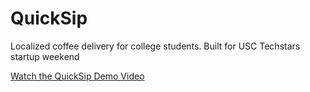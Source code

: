 # QuickSip

Localized coffee delivery for college students. Built for USC Techstars startup weekend

[Watch the QuickSip Demo Video](https://github.com/seunadekunle/quicksip-ios/blob/main/ScreenRecording_04-13-2025%205.MP4) 